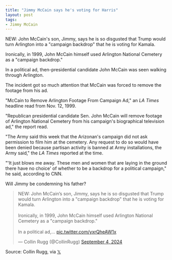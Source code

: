 ```yaml
---
title: "Jimmy McCain says he's voting for Harris"
layout: post
tags:
- Jimmy McCain
---
```


NEW: John McCain's son, Jimmy, says he is so disgusted that Trump would turn Arlington into a "campaign backdrop" that he is voting for Kamala.

Ironically, in 1999, John McCain himself used Arlington National Cemetery as a "campaign backdrop."

In a political ad, then-presidential candidate John McCain was seen walking through Arlington.

The incident got so much attention that McCain was forced to remove the footage from his ad.

"McCain to Remove Arlington Footage From Campaign Ad," an *LA Times* headline read from Nov. 12, 1999.

"Republican presidential candidate Sen. John McCain will remove footage of Arlington National Cemetery from his campaign's biographical television ad," the report read.

"The Army said this week that the Arizonan's campaign did not ask permission to film him at the cemetery. Any request to do so would have been denied because partisan activity is banned at Army installations, the Army said," the *LA Times* reported at the time.

"'It just blows me away. These men and women that are laying in the ground there have no choice' of whether to be a backdrop for a political campaign," he said, according to CNN.

Will Jimmy be condemning his father?

<blockquote class="twitter-tweet"><p lang="en" dir="ltr">NEW: John McCain’s son, Jimmy, says he is so disgusted that Trump would turn Arlington into a &quot;campaign backdrop&quot; that he is voting for Kamala.<br /><br />Ironically, in 1999, John McCain himself used Arlington National Cemetery as a &quot;campaign backdrop.&quot;<br /><br />In a political ad,… <a href="https://t.co/yxrQheAW1x">pic.twitter.com/yxrQheAW1x</a></p>&mdash; Collin Rugg (@CollinRugg) <a href="https://twitter.com/CollinRugg/status/1831127134020280593?ref_src=twsrc%5Etfw">September 4, 2024</a></blockquote> <script async src="https://platform.twitter.com/widgets.js" charset="utf-8"></script>

Source: Collin Rugg, via [𝕏](https://x.com)
